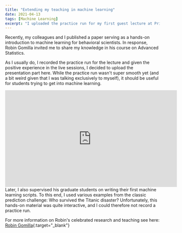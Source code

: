 ```yaml
---
title: "Extending my teaching in machine learning"
date: 2021-04-13
tags: [Machine Learning]
excerpt: "I uploaded the practice run for my first guest lecture at Princeton."
---
```


Recently, my colleagues and I published a paper serving as a hands-on introduction to machine learning for behavioral scientists. In response, Robin Gomilla invited me to share my knowledge in his course on Advanced Statistics. 

As I usually do, I recorded the practice run for the lecture and given the positive experience in the live sessions, I decided to upload the presentation part here. While the practice run wasn't super smooth yet (and a bit weird given that I was talking exclusively to myself), it should be useful for students trying to get into machine learning. 

<iframe width="560" height="315" src="https://www.youtube.com/embed/6WKTs_ALDtw" frameborder="0" allow="autoplay; encrypted-media" allowfullscreen></iframe>

<br>
Later, I also supervised his graduate students on writing their first machine learning scripts. To this end, I used various examples from the classic prediction challenge: Who survived the Titanic disaster? Unfortunately, this hands-on material was quite interactive, and I could therefore not record a practice run.

For more information on Robin's celebrated research and teaching see here: [Robin Gomilla](https://www.robingomila.com/){:target="_blank"}
